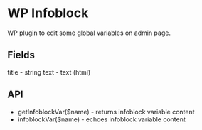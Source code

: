 WP Infoblock
============

WP plugin to edit some global variables on admin page.

Fields
------

title - string
text - text (html)

API
---

* getInfoblockVar($name) - returns infoblock variable content
* infoblockVar($name) - echoes infoblock variable content
